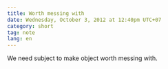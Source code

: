 ```yaml
---
title: Worth messing with
date: Wednesday, October 3, 2012 at 12:40pm UTC+07
category: short
tag: note
lang: en
---
```


We need subject to make object worth messing with.

